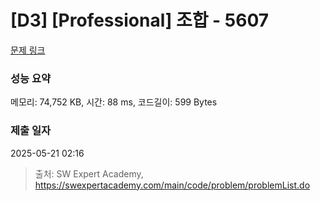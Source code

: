 # [D3] [Professional] 조합 - 5607 

[문제 링크](https://swexpertacademy.com/main/code/problem/problemDetail.do?contestProbId=AWXGKdbqczEDFAUo) 

### 성능 요약

메모리: 74,752 KB, 시간: 88 ms, 코드길이: 599 Bytes

### 제출 일자

2025-05-21 02:16



> 출처: SW Expert Academy, https://swexpertacademy.com/main/code/problem/problemList.do